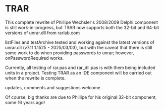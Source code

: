 # TRAR
 
This complete rewrite of Phillipe Wechsler's 2008/2009 Delphi component is still work-in-progress, but TRAR now supports both the 32-bit and 64-bit versions of unrar.dll from rarlab.com

listFiles and testArchive tested and working against the latest versions of unrar.dll (v7.11.1.1525 - 2025/03/03), but with the caveat that there is still some work to do when providing passwords to unrar; however, onPasswordRequired works.

Currently, all testing of rar.pas and rar_dll.pas is with them being included units in a project. Testing TRAR as an IDE component will be carried out when the rewrite is complete.

updates, comments and suggestions welcome.

Of course, big thanks are due to Phillipe for his original 32-bit component, some 16 years ago!
